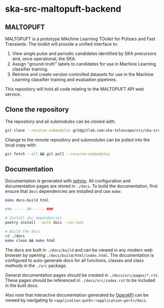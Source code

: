 # ska-src-maltopuft-backend

## MALTOPUFT

MALTOPUFT is a prototype MAchine Learning TOolkit for PUlsars and Fast Transients. The toolkit will provide a unified interface to:

1. View single pulse and periodic candidates identified by SKA precursors and, once operational, the SKA.
2. Assign "ground-truth" labels to candidates for use in Machine Learning classifier training.
3. Retrieve and create version controlled datasets for use in the Machine Learning classifier training and evaluation pipelines. 

This repository will hold all code relating to the MALTOPUFT API web service.

## Clone the repository

The repository and all submodules can be cloned with:

```bash
git clone --recurse-submodules git@gitlab.com:ska-telescope/src/ska-src-maltopuft-backend.git
```

Change to the remote repository and submodules can be pulled into the local copy with:

```bash
git fetch --all && git pull --recurse-submodules
```

## Documentation

Documentation is generated with [sphinx](https://www.sphinx-doc.org/en/master/). All configuration and documentation pages are stored in `./docs`. To build the documentation, first ensure that `docs` dependencies are installed and use `make`:

```bash
make docs-build html

### ----- OR ----- ###

# Install doc dependencies
poetry install --with docs --no-root

# Build the docs
cd ./docs
make clean && make html
```

The docs are built in `./docs/build` and can be viewed in any modern web browser by opening `./docs/build/html/index.html`. The documentation is configured to auto-generate docs for all functions, classes and class methods in the `./src` package.

General documentation pages should be created in `./docs/src/pages/*.rst`. These pages should be referenced in `./docs/src/index.rst` to be included in the built docs.

Also note that interactive documentation generated by [OpenAPI](https://www.openapis.org/) can be viewed by navigating to `<application-path>:<application-port>/docs`.
